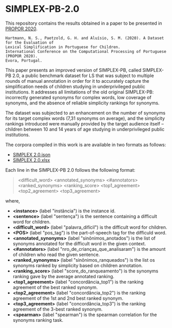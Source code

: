# SIMPLEX-PB-2.0

This repository contains the results obtained in a paper to be presented in [PROPOR 2020](https://propor.di.uevora.pt).

```
Hartmann, N. S., Paetzold, G. H. and Aluísio, S. M. (2020). A Dataset for the Evaluation of
Lexical Simplification in Portuguese for Children.
International Conference on the Computational Processing of Portuguese (PROPOR 2020).
Evora, Portugal.
```

This paper presents an improved version of SIMPLEX-PB, called SIMPLEX-PB 2.0, a public benchmark dataset for LS that was subject to multiple rounds of manual annotation in order for it to accurately capture the simplification needs of children studying in underprivileged public institutions. It addresses all limitations of the old original SIMPLEX-PB: incorrectly generated synonyms for complex words, low coverage of synonyms, and the absence of reliable simplicity rankings for synonyms.

The dataset was subjected to an enhancement on the number of synonyms for its target complex words (7,31 synonyms on average), and the simplicity rankings introduced were manually provided by the target audience itself – children between 10 and 14 years of age studying in underprivileged public institutions.

The corpora compiled in this work is are available in two formats as follows:

* [SIMPLEX 2.0.json](https://drive.google.com/open?id=16wucBik0Qk3LBdLSc7lzrjVTfmbCMKlE)
* [SIMPLEX 2.0.xlsx](https://drive.google.com/open?id=1SMbj7zkD4rfTtcY-M7PSgoylD4IeN2-p)

Each line in the SIMPLEX-PB 2.0 follows the following format:

> <instance> <sentence> <difficult_word> <POS> <annotated_synonyms> <#annotators> <ranked_synonyms> <ranking_score> <top1_agreement> <top2_agreement> <top3_agreement> <spearman>
  
where,

* **\<instance\>** (label "instância") is the instance id.
* **\<sentence\>** (label "sentença") is the sentence containing a difficult word for children.
* **\<difficult_word\>** (label "palavra_difícil") is the difficult word for children.
* **\<POS\>** (label "pos_tag") is the part-of-speech tag for the difficuld word.
* **\<annotated_synonyms\>** (label "sinônimos_anotados") is the list of synonyms annotated for the difficult word in the given context.
* **\<#annotators\>** (label "nro_de_crianças_que_analisaram") is the amount of children who read the given sentence.
* **\<ranked_synonyms\>** (label "sinônimos_ranqueados") is the list os synonyms ranked by simplicity based on children annotation.
* **\<ranking_score\>** (label "score_do_ranqueamento") is the synonyms ranking gave by the average annotated ranking.
* **\<top1_agreement\>** (label "concordância_top1") is the ranking agreement of the best ranked synonym.
* **\<top2_agreement\>** (label "concordância_top2") is the ranking agreement of the 1st and 2nd best ranked synonym.
* **\<top3_agreement\>** (label "concordância_top3") is the ranking agreement of the 3-best ranked synonym.
* **\<spearman\>** (label "spearman") is the spearman correlation for the synonyms ranking task.
